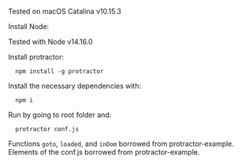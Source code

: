 Tested on macOS Catalina v10.15.3

Install Node:

  Tested with Node v14.16.0

Install protractor:
```
  npm install -g protractor
```


Install the necessary dependencies with:
```
  npm i
```

Run by going to root folder and:

```
  protractor conf.js
```



Functions ```goto```, ```loaded```, and ```inDom``` borrowed from protractor-example. 
Elements of the conf.js borrowed from protractor-example.
